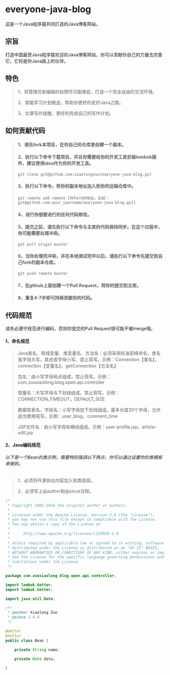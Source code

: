 # everyone-java-blog

这是一个Java程序猿共同打造的Java博客网站。

## 宗旨

打造中国最受Java程序猿欢迎的Java博客网站，你可以贡献你自己的力量去完善它，它将是你Java路上的伙伴。

## 特色

 > 1、将管理员和编辑的权限尽可能降低，打造一个完全自由的交流环境。
 > 
 > 2、智能学习计划推送，帮助你更好的走好Java之路。
 > 
 > 3、文章写作提醒，更好的完成自己的写作计划。

## 如何贡献代码

 > #### 1、请先fork本项目，在你自己的仓库里创建一个副本。
 > 
 > #### 2、执行以下命令下载项目，并且你需要给你的开发工具安装lombok插件，建议使用idea作为你的开发工具。
 > 
 > ```
 > git clone git@github.com:xiaolongzuo/everyone-java-blog.git
 > ```
 > 
 > #### 3、执行以下命令，将你的副本地址加入到你的远端仓库中。
 > 
 > ```
 > git remote add remote [你fork的地址，比如：git@github.com:your_username/everyone-java-blog.git]
 > ```
 > 
 > #### 4、进行你想要进行的任何代码修改。
 > 
 > #### 5、提交之前，请先执行以下命令与主库的代码保持同步。在这个过程中，你可能需要处理冲突。
 > 
 > ```
 > git pull origin master
 > ```
 > 
 > #### 6、当你处理完冲突，并在本地测试完毕以后，请执行以下命令先提交到自己fork的副本仓库。
 > 
 > ```
 > git push remote master
 > ```
 > 
 > #### 7、在github上面创建一个Pull Request，将你的提交到主库。
 >
 > #### 8、重复4-7步即可持续贡献你的代码。
 
## 代码规范

请务必遵守规范进行编码，否则你提交的Pull Request很可能不被merge哦。

#### 1、命名规范
 > 
 > Java类名、局域变量、类变量名、方法名：必须采用标准驼峰命名，类名首字母大写，其余首字母小写，禁止简写。示例：Connection【类名】，connection【变量名】，getConnection【方法名】
 > 
 > 包名：由小写字母和点组成，禁止简写。示例：com.zuoxiaolong.blog.open.api.controller 
 > 
 > 常量名：大写字母与下划线组成，禁止简写。示例：CONNECTION_TIMEOUT，DEFAULT_SIZE
 > 
 > 数据库表名，字段名：小写字母加下划线组成。最多长度30个字母，允许适当使用简写。示例：user_blog，comment_time
 >
 > JSP文件名：由小写字母和横线组成。示例：user-profile.jsp，article-edit.jsp
 
#### 2、Java编码规范 
 
###### 以下是一个Bean的类示例，需要特别强调以下两点，你可以通过设置你的类模板来做到。

 > 1、必须将开源协议内容加入到类首部。
 >
 > 2、必须写上@author和@since注释。

```java
/*
 * Copyright 2002-2016 the original author or authors.
 *
 * Licensed under the Apache License, Version 2.0 (the "License");
 * you may not use this file except in compliance with the License.
 * You may obtain a copy of the License at
 *
 *      http://www.apache.org/licenses/LICENSE-2.0
 *
 * Unless required by applicable law or agreed to in writing, software
 * distributed under the License is distributed on an "AS IS" BASIS,
 * WITHOUT WARRANTIES OR CONDITIONS OF ANY KIND, either express or implied.
 * See the License for the specific language governing permissions and
 * limitations under the License.
 */

package com.zuoxiaolong.blog.open.api.controller;

import lombok.Getter;
import lombok.Setter;

import java.util.Date;

/**
 * @author Xiaolong Zuo
 * @since 1.0.0
 */

@Getter
@Setter
public class Bean {

    private String name;

    private Date data;

}
```
